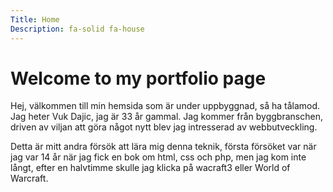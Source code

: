 ```yaml
---
Title: Home
Description: fa-solid fa-house
---
```


Welcome to my portfolio page
==========================

Hej, välkommen till min hemsida som är under uppbyggnad, så ha tålamod. Jag heter Vuk Dajic, jag är 33 år gammal. Jag kommer från byggbranschen, driven av viljan att göra något nytt blev jag intresserad av webbutveckling.

Detta är mitt andra försök att lära mig denna teknik, första försöket var när jag var 14 år när jag fick en bok om html, css och php, men jag kom inte långt, efter en halvtimme skulle jag klicka på wacraft3 eller World of Warcraft.
